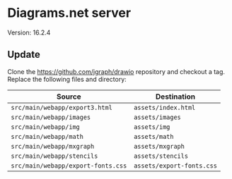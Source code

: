 # Diagrams.net server

Version: 16.2.4 

## Update

Clone the https://github.com/jgraph/drawio repository and checkout a tag.
Replace the following files and directory:

|Source|Destination|
|---|---|
|`src/main/webapp/export3.html`|`assets/index.html`|
|`src/main/webapp/images`|`assets/images`|
|`src/main/webapp/img`|`assets/img`|
|`src/main/webapp/math`|`assets/math`|
|`src/main/webapp/mxgraph`|`assets/mxgraph`|
|`src/main/webapp/stencils`|`assets/stencils`|
|`src/main/webapp/export-fonts.css`|`assets/export-fonts.css`|
